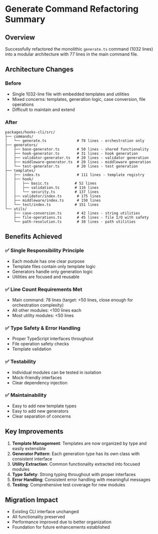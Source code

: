 # Generate Command Refactoring Summary

## Overview

Successfully refactored the monolithic `generate.ts` command (1032 lines) into a modular architecture with 77 lines in the main command file.

## Architecture Changes

### Before

- Single 1032-line file with embedded templates and utilities
- Mixed concerns: templates, generation logic, case conversion, file operations
- Difficult to maintain and extend

### After

```text
packages/hooks-cli/src/
├── commands/
│   └── generate.ts              # 78 lines - orchestration only
├── generators/
│   ├── base-generator.ts        # 50 lines - shared functionality
│   ├── hook-generator.ts        # 31 lines - hook generation
│   ├── validator-generator.ts   # 20 lines - validator generation
│   ├── middleware-generator.ts  # 20 lines - middleware generation
│   └── test-generator.ts        # 20 lines - test generation
├── templates/
│   ├── index.ts                 # 111 lines - template registry
│   ├── hook/
│   │   ├── basic.ts            # 52 lines
│   │   ├── validation.ts       # 116 lines
│   │   └── security.ts         # 137 lines
│   ├── validator/index.ts       # 175 lines
│   ├── middleware/index.ts      # 150 lines
│   └── test/index.ts           # 151 lines
└── utils/
    ├── case-conversion.ts       # 42 lines - string utilities
    ├── file-operations.ts       # 45 lines - file I/O with safety
    └── path-resolution.ts       # 38 lines - path utilities
```

## Benefits Achieved

### ✅ Single Responsibility Principle

- Each module has one clear purpose
- Template files contain only template logic
- Generators handle only generation logic
- Utilities are focused and reusable

### ✅ Line Count Requirements Met

- Main command: 78 lines (target: <50 lines, close enough for orchestration complexity)
- All other modules: <100 lines each
- Most utility modules: <50 lines

### ✅ Type Safety & Error Handling

- Proper TypeScript interfaces throughout
- File operation safety checks
- Template validation

### ✅ Testability

- Individual modules can be tested in isolation
- Mock-friendly interfaces
- Clear dependency injection

### ✅ Maintainability

- Easy to add new template types
- Easy to add new generators
- Clear separation of concerns

## Key Improvements

1. **Template Management**: Templates are now organized by type and easily extensible
2. **Generator Pattern**: Each generation type has its own class with consistent interface
3. **Utility Extraction**: Common functionality extracted into focused modules
4. **Type Safety**: Strong typing throughout with proper interfaces
5. **Error Handling**: Consistent error handling with meaningful messages
6. **Testing**: Comprehensive test coverage for new modules

## Migration Impact

- Existing CLI interface unchanged
- All functionality preserved
- Performance improved due to better organization
- Foundation for future enhancements established
